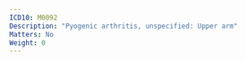 ```yaml
---
ICD10: M0092
Description: "Pyogenic arthritis, unspecified: Upper arm"
Matters: No
Weight: 0
---
```


